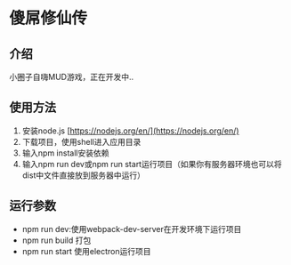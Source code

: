 # 傻屌修仙传

## 介绍
小圈子自嗨MUD游戏，正在开发中..

## 使用方法
1. 安装node.js [https://nodejs.org/en/](https://nodejs.org/en/)
2. 下载项目，使用shell进入应用目录
3. 输入npm install安装依赖
4. 输入npm run dev或npm run start运行项目（如果你有服务器环境也可以将dist中文件直接放到服务器中运行）

## 运行参数
* npm run dev:使用webpack-dev-server在开发环境下运行项目
* npm run build 打包
* npm run start 使用electron运行项目

